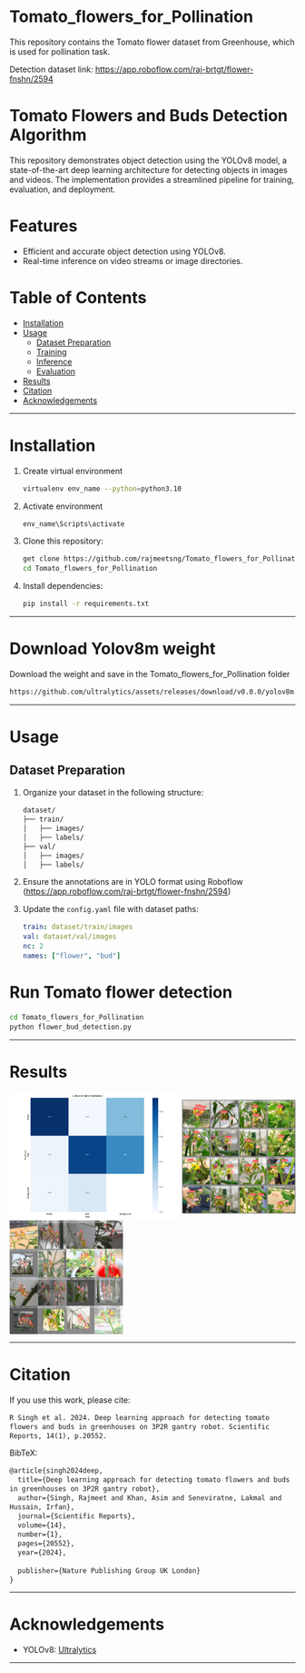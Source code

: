 # Tomato_flowers_for_Pollination

This repository contains the Tomato flower dataset from Greenhouse, which is used for pollination task.

Detection dataset link: https://app.roboflow.com/raj-brtgt/flower-fnshn/2594

# Tomato Flowers and Buds Detection Algorithm

This repository demonstrates object detection using the YOLOv8 model, a state-of-the-art deep learning architecture for detecting objects in images and videos. The implementation provides a streamlined pipeline for training, evaluation, and deployment.

# Features

- Efficient and accurate object detection using YOLOv8.
- Real-time inference on video streams or image directories.

# Table of Contents

- [Installation](#installation)
- [Usage](#usage)
  - [Dataset Preparation](#dataset-preparation)
  - [Training](#training)
  - [Inference](#inference)
  - [Evaluation](#evaluation)
- [Results](#results)
- [Citation](#citation)
- [Acknowledgements](#acknowledgements)

---

# Installation

1. Create virtual environment
   ```bash
   virtualenv env_name --python=python3.10
   ```
2. Activate environment
   ```bash
   env_name\Scripts\activate
   ```
3. Clone this repository:
   ```bash
   get clone https://github.com/rajmeetsng/Tomato_flowers_for_Pollination.git
   cd Tomato_flowers_for_Pollination
   ```
4. Install dependencies:
   ```bash
   pip install -r requirements.txt
   ```

---

# Download Yolov8m weight
Download the weight and save in the Tomato_flowers_for_Pollination folder 
```bash
https://github.com/ultralytics/assets/releases/download/v0.0.0/yolov8m.pt
```

---
# Usage

## Dataset Preparation

1. Organize your dataset in the following structure:
   ```
   dataset/
   ├── train/
   │   ├── images/
   │   ├── labels/
   ├── val/
   │   ├── images/
   │   ├── labels/
   ```

2. Ensure the annotations are in YOLO format using Roboflow (https://app.roboflow.com/raj-brtgt/flower-fnshn/2594)

3. Update the `config.yaml` file with dataset paths:
   ```yaml
   train: dataset/train/images
   val: dataset/val/images
   nc: 2
   names: ["flower", "bud"]
   ```

# Run Tomato flower detection


```bash
cd Tomato_flowers_for_Pollination
python flower_bud_detection.py

```
---

# Results

<img align="middle" src="Results/1.png" width="300"> <img align="middle" src="Results/2.jpg" width="200"> <img align="middle" src="Results/4.jpg" width="200">

---

# Citation
If you use this work, please cite:
```
R Singh et al. 2024. Deep learning approach for detecting tomato flowers and buds in greenhouses on 3P2R gantry robot. Scientific Reports, 14(1), p.20552.
```
BibTeX:
```
@article{singh2024deep,
  title={Deep learning approach for detecting tomato flowers and buds in greenhouses on 3P2R gantry robot},
  author={Singh, Rajmeet and Khan, Asim and Seneviratne, Lakmal and Hussain, Irfan},
  journal={Scientific Reports},
  volume={14},
  number={1},
  pages={20552},
  year={2024},

  publisher={Nature Publishing Group UK London}
}
```
---

# Acknowledgements

- YOLOv8: [Ultralytics](https://github.com/ultralytics/yolov8)

---
